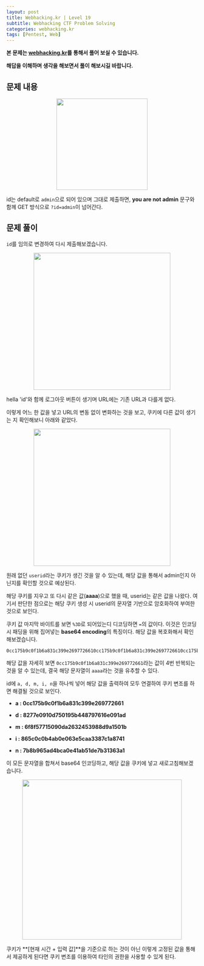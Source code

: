 ```yaml
---
layout: post
title: Webhacking.kr | Level 19
subtitle: Webhacking CTF Problem Solving
categories: webhacking.kr
tags: [Pentest, Web]
---
```


**본 문제는 [webhacking.kr](https://webhacking.kr)를 통해서 풀어 보실 수 있습니다.**

**해답을 이해하며 생각을 해보면서 풀이 해보시길 바랍니다.**

## 문제 내용

<p align="center">
<img src ="https://user-images.githubusercontent.com/78135526/201305763-90e1d65b-61ae-4a64-9fe0-36def1d3ec99.jpg" width = 240> 
</p>

id는 default로 `admin`으로 되어 있으며 그대로 제출하면, **you are not admin** 문구와 함께 GET 방식으로 `?id=admin`이 넘어간다.

## 문제 풀이

`id`를 임의로 변경하여 다시 제출해보겠습니다.

<p align="center">
<img src ="https://user-images.githubusercontent.com/78135526/204970482-dc61066d-e640-49eb-a60f-03b391484df7.jpg" width = 360> 
</p>

hella 'id'와 함께 로그아웃 버튼이 생기며 URL에는 기존 URL과 다를게 없다.

이렇게 어느 한 값을 넣고 URL의 변동 없이 변화하는 것을 보고, 쿠키에 다른 값이 생기는 지 확인해보니 아래와 같았다.

<p align="center">
<img src ="https://user-images.githubusercontent.com/78135526/204970671-d0047a2c-5552-4a57-8d68-6f86055733c4.jpg" width = 360> 
</p>

원래 없던 `userid`라는 쿠키가 생긴 것을 알 수 있는데, 해당 값을 통해서 admin인지 아닌지를 확인할 것으로 예상된다.

해당 쿠키를 지우고 또 다시 같은 값(**aaaa**)으로 했을 때, userid는 같은 값을 나왔다. 여기서 판단한 점으로는 해당 쿠키 생성 시 userid의 문자열 기반으로 암호화하여 부여한 것으로 보인다.

쿠키 값 마지막 바이트를 보면 `%3D`로 되어있는디 디코딩하면 `=`의 값이다. 이것은 인코딩 시 패딩을 위해 집어넣는 **base64 encoding**의 특징이다. 해당 값을 복호화해서 확인해보겠습니다.

```
0cc175b9c0f1b6a831c399e2697726610cc175b9c0f1b6a831c399e2697726610cc175b9c0f1b6a831c399e2697726610cc175b9c0f1b6a831c399e269772661
```

해당 값을 자세히 보면 `0cc175b9c0f1b6a831c399e269772661`라는 값이 4번 반복되는 것을 알 수 있는데, 결국 해당 문자열이 `aaaa`라는 것을 유추할 수 있다.

id에 `a, d, m, i, n`을 하나씩 넣어 해당 값을 출력하여 모두 연결하여 쿠키 변조를 하면 해결될 것으로 보인다.

* **a : 0cc175b9c0f1b6a831c399e269772661**

* **d : 8277e0910d750195b448797616e091ad**

* **m : 6f8f57715090da2632453988d9a1501b**

* **i : 865c0c0b4ab0e063e5caa3387c1a8741**

* **n : 7b8b965ad4bca0e41ab51de7b31363a1**

이 모든 문자열을 합쳐서 base64 인코딩하고, 해당 값을 쿠키에 넣고 새로고침해보겠습니다.

<p align="center">
<img src ="https://user-images.githubusercontent.com/78135526/204973904-1a3d99ac-71a3-4359-b53d-840707c6d04a.jpg" width = 420> 
</p>

쿠키가 **[현재 시간 + 입력 값]**을 기준으로 하는 것이 아닌 이렇게 고정된 값을 통해서 제공하게 된다면 쿠키 변조를 이용하여 타인의 권한을 사용할 수 있게 된다.
